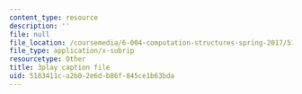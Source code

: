 ```yaml
---
content_type: resource
description: ''
file: null
file_location: /coursemedia/6-004-computation-structures-spring-2017/5183411ca2b02e6db86f845ce1b63bda_TSmui37yrL8.srt
file_type: application/x-subrip
resourcetype: Other
title: 3play caption file
uid: 5183411c-a2b0-2e6d-b86f-845ce1b63bda
---
```

